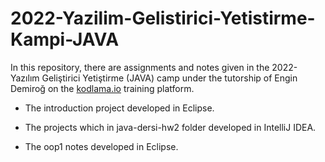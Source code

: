 # 2022-Yazilim-Gelistirici-Yetistirme-Kampi-JAVA

In this repository, there are assignments and notes given in the 2022-Yazılım Geliştirici Yetiştirme (JAVA) camp under the tutorship of Engin Demiroğ on the [kodlama.io](https://www.kodlama.io/) training platform.

- The introduction project developed in Eclipse. 

- The projects which in java-dersi-hw2 folder developed in IntelliJ IDEA. 

- The oop1 notes developed in Eclipse. 

